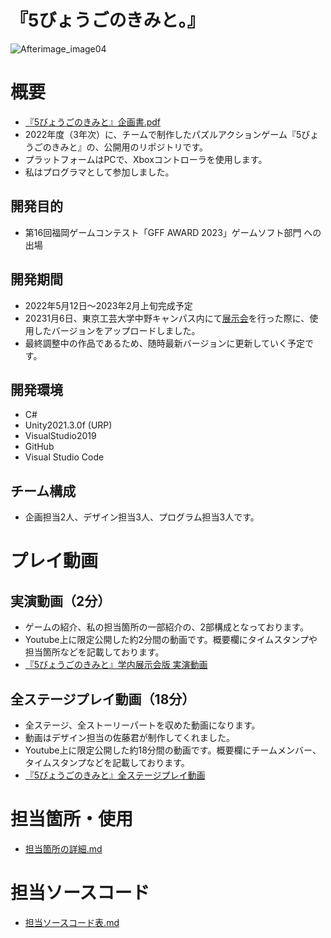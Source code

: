 # 『5びょうごのきみと。』
![Afterimage_image04](https://user-images.githubusercontent.com/103874162/210041759-3195b6fa-c35b-4d20-abbb-b0b9feced64b.png)   
# 概要
- [『5びょうごのきみと』企画書.pdf](Proposal.pdf)
- 2022年度（3年次）に、チームで制作したパズルアクションゲーム『5びょうごのきみと』の、公開用のリポジトリです。  
- プラットフォームはPCで、Xboxコントローラを使用します。  
- 私はプログラマとして参加しました。
## 開発目的
- 第16回福岡ゲームコンテスト「GFF AWARD 2023」ゲームソフト部門 への出場
## 開発期間
- 2022年5月12日～2023年2月上旬完成予定  
- 20231月6日、東京工芸大学中野キャンパス内にて[展示会](https://www.t-kougei.ac.jp/activity/archives/2022/article_85356.html)を行った際に、使用したバージョンをアップロードしました。
- 最終調整中の作品であるため、随時最新バージョンに更新していく予定です。
## 開発環境
- C#
- Unity2021.3.0f (URP)
- VisualStudio2019
- GitHub
- Visual Studio Code
## チーム構成
- 企画担当2人、デザイン担当3人、プログラム担当3人です。  
  
  
  
# プレイ動画
## 実演動画（2分）
- ゲームの紹介、私の担当箇所の一部紹介の、2部構成となっております。  
- Youtube上に限定公開した約2分間の動画です。概要欄にタイムスタンプや担当箇所などを記載しております。  
- [『5びょうごのきみと』学内展示会版 実演動画](https://youtu.be/Xg-iQ_3VHoA)  
## 全ステージプレイ動画（18分）
- 全ステージ、全ストーリーパートを収めた動画になります。  
- 動画はデザイン担当の佐藤君が制作してくれました。  
- Youtube上に限定公開した約18分間の動画です。概要欄にチームメンバー、タイムスタンプなどを記載しております。  
- [『5びょうごのきみと』全ステージプレイ動画](https://www.youtube.com/watch?v=rlIXVM--Xr8) 



# 担当箇所・使用
- [担当箇所の詳細.md](AreaOfResponsibility.md)   


# 担当ソースコード
- [担当ソースコード表.md](CadeTable.md)
